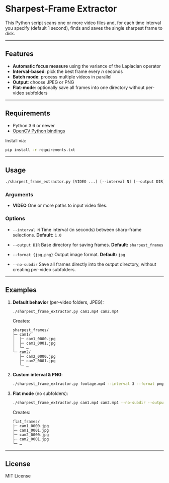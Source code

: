 # Sharpest-Frame Extractor

This Python script scans one or more video files and, for each time interval you specify (default 1 second), finds and saves the single sharpest frame to disk.

---

## Features

- **Automatic focus measure** using the variance of the Laplacian operator
- **Interval-based**: pick the best frame every _n_ seconds
- **Batch mode**: process multiple videos in parallel
- **Output**: choose JPEG or PNG
- **Flat-mode**: optionally save all frames into one directory without per-video subfolders

---

## Requirements

- Python 3.6 or newer
- [OpenCV Python bindings](https://pypi.org/project/opencv-python/)

Install via:

```bash
pip install -r requirements.txt
```

---

## Usage

```bash
./sharpest_frame_extractor.py [VIDEO ...] [--interval N] [--output DIR] [--format {jpg,png}] [--no-subdir]
```

### Arguments

- **VIDEO**
  One or more paths to input video files.

### Options

- `--interval N`
  Time interval (in seconds) between sharp-frame selections.
  **Default:** `1.0`

- `--output DIR`
  Base directory for saving frames.
  **Default:** `sharpest_frames`

- `--format {jpg,png}`
  Output image format.
  **Default:** `jpg`

- `--no-subdir`
  Save all frames directly into the output directory, without creating per-video subfolders.

---

## Examples

1. **Default behavior** (per-video folders, JPEG):

   ```bash
   ./sharpest_frame_extractor.py cam1.mp4 cam2.mp4
   ```

   Creates:
   ```
   sharpest_frames/
   ├─ cam1/
   │  ├─ cam1_0000.jpg
   │  ├─ cam1_0001.jpg
   │  └─ …
   └─ cam2/
      ├─ cam2_0000.jpg
      ├─ cam2_0001.jpg
      └─ …
   ```

2. **Custom interval & PNG**:

   ```bash
   ./sharpest_frame_extractor.py footage.mp4 --interval 3 --format png --output best_pngs
   ```

3. **Flat mode** (no subfolders):

   ```bash
   ./sharpest_frame_extractor.py cam1.mp4 cam2.mp4 --no-subdir --output flat_frames
   ```

   Creates:
   ```
   flat_frames/
   ├─ cam1_0000.jpg
   ├─ cam1_0001.jpg
   ├─ cam2_0000.jpg
   ├─ cam2_0001.jpg
   └─ …
   ```

---

## License

MIT License
